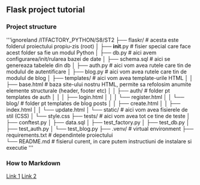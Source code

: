 ## Flask project tutorial
### Project structure

'''ignoreland
/ITFACTORY_PYTHON/S8/ST2
├── flaskr/                         # acesta este folderul proiectului propiu-zis (root)
│   ├── __init__.py                 # fisier special care face acest folder sa fie un modul Python
│   ├── db.py                       # aici avem configurarea/init/rularea bazei de date
│   ├── schema.sql                  # aici se genereaza tabelele din db
│   ├── auth.py                     # aici vom avea rutele care tin de modulul de autentificare
│   ├── blog.py                     # aici vom avea rutele care tin de modulul de blog
│   ├── templates/                  # aici vom avea template-urile HTML 
│   │   ├── base.html               # baza site-ului nostru HTML, permite sa refolosim anumite elemente structurale (header, footer etc)
│   │   ├── auth/                   # folder pt templates de auth
│   │   │   ├── login.html
│   │   │   └── register.html
│   │   └── blog/                   # folder pt templates de blog posts
│   │       ├── create.html
│   │       ├── index.html
│   │       └── update.html
│   └── static/                     # aici vom avea fisierele de stil (CSS)
│       └── style.css
├── tests/                          # aici vom avea tot ce tine de teste
│   ├── conftest.py
│   ├── data.sql
│   ├── test_factory.py
│   ├── test_db.py
│   ├── test_auth.py
│   └── test_blog.py
├── .venv/                          # virtual environment
├── requirements.txt                # dependintele proiectului  
└── README.md                       # fisierul curent, in care putem instructiuni de instalare si executie 
'''

### How to Markdown
[Link 1](https://www.markdownguide.org/cheat-sheet/)
[Link 2](https://www.markdownguide.org/getting-started/)